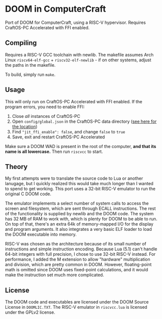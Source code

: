 # DOOM in ComputerCraft
Port of DOOM for ComputerCraft, using a RISC-V hypervisor. Requires CraftOS-PC Accelerated with FFI enabled.

## Compiling
Requires a RISC-V GCC toolchain with newlib. The makefile assumes Arch Linux `riscv64-elf-gcc` + `riscv32-elf-newlib` - if on other systems, adjust the paths in the makefile.

To build, simply run `make`.

## Usage
This will only run on CraftOS-PC Accelerated with FFI enabled. If the program errors, you need to enable FFI:
1. Close *all* instances of CraftOS-PC
2. Open `config/global.json` in the CraftOS-PC data directory ([see here for the location](https://www.craftos-pc.cc/docs/saves))
3. Find `"jit_ffi_enable": false`, and change `false` to `true`
4. Save, exit and restart CraftOS-PC Accelerated

Make sure a DOOM WAD is present in the root of the computer, **and that its name is all lowercase.** Then run `riscvcc` to start.

## Theory
My first attempts were to translate the source code to Lua or another lanugage, but I quickly realized this would take much longer than I wanted to spend to get working. This port uses a 32-bit RISC-V emulator to run the original C DOOM code.

The emulator implements a select number of system calls to access the screen and filesystem, which are sent through ECALL instructions. The rest of the functionality is supplied by newlib and the DOOM code. The system has 32 MB of RAM to work with, which is plenty for DOOM to be able to run. On top of that, there's an extra 64k of memory-mapped I/O for the display and program arguments. It also integrates a very basic ELF loader to load the DOOM executable into memory.

RISC-V was chosen as the architecture because of its small number of instructions and simple instruction encoding. Because Lua (5.1) can't handle 64-bit integers with full precision, I chose to use 32-bit RISC-V instead. For performance, I added the M extension to allow "hardware" multiplication and division, which are pretty common in DOOM. However, floating-point math is omitted since DOOM uses fixed-point calculations, and it would make the instruction set much more complicated.

## License
The DOOM code and executables are licensed under the DOOM Source License in `DOOMLIC.TXT`. The RISC-V emulator in `riscvcc.lua` is licensed under the GPLv2 license.